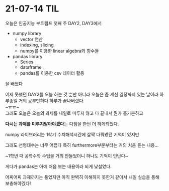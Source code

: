 # 21-07-14 TIL

오늘은 인공지능 부트캠프 첫째 주 DAY2, DAY3에서  
- numpy library
    - vector 연산
    - indexing, slicing
    - numpy를 이용한 linear algebra와 함수들
- pandas library
    - Series
    - dataframe
    - pandas를 이용한 csv 데이터 활용
      
을 배웠다  

어제 못했던 DAY2를 오늘 하는 것 뿐만 아니라 오늘은 줌 세션 일정까지 있는 날이라 하루종일 거의 공부만하다 하루가 끝나버렸다.  
~ㅠㅠ~  
그래도 오늘은 오늘의 과제를 내일로 미루지 않고 다 끝내서 뭔가 홀가분하고  
  
**다시는 과제를 미루지말아야겠다**는 다짐을 한번 더 하게되었다.  

numpy 라이브러리는 1학기 수치해석시간에 살짝 다뤄봤던 기억이 있지만  

그래도 선형대수는 너무 어렵다 특히 furthermore부분부터는 거의 처음 듣는 내용...  

~1학년 때 공학수학 수업을 거의 안들었더니 하나도 기억이 안난다~  

게다가 pandas는 아예 처음 보는 내용이라 되게 낯설었다.
  
어찌어찌 과제까지는 풀었지만 아직 완벽히 이해하지 못한거 같아서 내일 실습을 통해 보충해야겠다!
